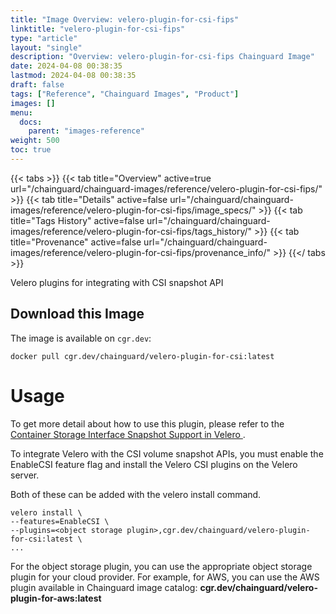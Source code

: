 ```yaml
---
title: "Image Overview: velero-plugin-for-csi-fips"
linktitle: "velero-plugin-for-csi-fips"
type: "article"
layout: "single"
description: "Overview: velero-plugin-for-csi-fips Chainguard Image"
date: 2024-04-08 00:38:35
lastmod: 2024-04-08 00:38:35
draft: false
tags: ["Reference", "Chainguard Images", "Product"]
images: []
menu: 
  docs: 
    parent: "images-reference"
weight: 500
toc: true
---
```


{{< tabs >}}
{{< tab title="Overview" active=true url="/chainguard/chainguard-images/reference/velero-plugin-for-csi-fips/" >}}
{{< tab title="Details" active=false url="/chainguard/chainguard-images/reference/velero-plugin-for-csi-fips/image_specs/" >}}
{{< tab title="Tags History" active=false url="/chainguard/chainguard-images/reference/velero-plugin-for-csi-fips/tags_history/" >}}
{{< tab title="Provenance" active=false url="/chainguard/chainguard-images/reference/velero-plugin-for-csi-fips/provenance_info/" >}}
{{</ tabs >}}



<!--overview:start-->
Velero plugins for integrating with CSI snapshot API
<!--overview:end-->

<!--getting:start-->
## Download this Image
The image is available on `cgr.dev`:

```
docker pull cgr.dev/chainguard/velero-plugin-for-csi:latest
```
<!--getting:end-->

<!--body:start-->

# Usage

To get more detail about how to use this plugin, please refer to the [Container Storage Interface Snapshot Support in Velero
](https://velero.io/docs/v1.13/csi/).

To integrate Velero with the CSI volume snapshot APIs, you must enable the EnableCSI feature flag and install the Velero CSI plugins on the Velero server.

Both of these can be added with the velero install command.

```
velero install \
--features=EnableCSI \
--plugins=<object storage plugin>,cgr.dev/chainguard/velero-plugin-for-csi:latest \
...
```

For the object storage plugin, you can use the appropriate object storage plugin for your cloud provider. For example, for AWS, you can use the AWS plugin available in Chainguard image catalog: **cgr.dev/chainguard/velero-plugin-for-aws:latest**


<!--body:end-->

